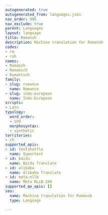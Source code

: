 ```yaml
---
autogenerated: true
autogenerated_from: languages.json
nav_order: 996
nav_exclude: true
parent: Languages
layout: language
title: Romansh
description: Machine translation for Romansh
codes:
- rm
- roh
names:
- Romansh
- Romansch
- Rumantsch
family:
- slug: romance
  name: Romance
- slug: indo-european
  name: Indo-European
scripts:
- Latn
typology:
  word_order:
  - SVO
  morphosyntax:
  - synthetic
territories:
- ch
supported_apis:
- id: textshuttle
  name: Supertext
- id: baidu
  name: Baidu Translate
- id: alibaba
  name: Alibaba Translate
- id: meta-nllb
  name: Meta NLLB-200
supported_qe_apis: []
seo:
  name: Machine translation for Romansh
  type: Language

---
```


